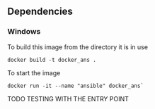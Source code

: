 ## Dependencies

### Windows 


To build this image from the directory it is in use

```
docker build -t docker_ans .
```

To start the image

```
docker run -it --name "ansible" docker_ans`
```

TODO TESTING WITH THE ENTRY POINT